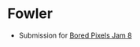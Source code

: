 # Fowler

* Submission for [Bored Pixels Jam 8][jam]

[jam]: https://itch.io/jam/bored-pixels-jam-8
[bevy]: https://bevyengine.org/
